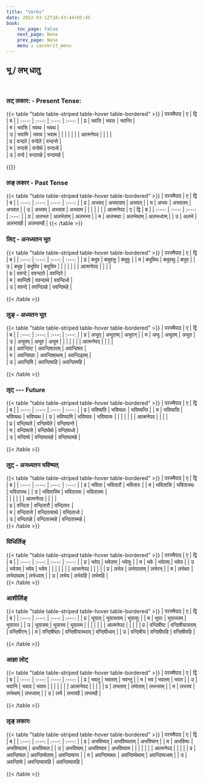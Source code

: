 ```yaml
---
title: "Verbs"
date: 2022-03-12T10:43:44+05:45
book:
    toc_page: false
    next_page: None
    prev_page: None
    menu : sanskrit_menu
---
```


## भू  / लभ्  धातु

<br/>

###  लट्  लकार:   - Present Tense:

{{< table "table  table-striped table-hover table-bordered" >}}
| परस्मैपाद | ए     | द्वि  | ब     |
| :---: | :---: | :---: | :---: |
|   प्र   | भवति  | भवतः  | भवन्ति |   
|   म   | भवसि  | भवथः | भवथ  |  
|   उ   | भवामि  | भवाव | भवाम  | 
|       |       |      |      |
| आत्मनेपद |      |       |      |  
|   प्र   | वन्दते   | वन्देते  | वन्दन्ते  |  
|   म   | वन्दसे   | वन्देथे  | वन्दध्वे  |  
|   उ   | वन्दे    | वन्दावहे | वन्दामहे |  

{{</table>}}


### लङ् लकार  - Past Tense 
{{< table "table  table-striped table-hover table-bordered" >}}
| परस्मैपाद | ए     | द्वि    | ब     |
| :---:   | :---: | :---:  | :---: |
| प्र      | अभवत्  | अभवताम् | अभवत्  |
| म       | अभवः  | अभवतम्  | अभवत  |
| उ       | अभवम्  | अभवाव  | अभवाम |
|       |       |      |       |
| आत्मनेपद | ए      | द्वि    | ब       |
| :---:  | :---:  | :---:  | :---:   |
| प्र     | अलभत   | अलभेताम् | अलभन्त   |
| म      | अलभथाः | अलभेथाम् | अलभध्वाम् |
| उ      | अलभे    | अलभावहै | अलभामहै  |
{{< /table  >}}

### लिट्  - अनध्यतन भूत
{{< table "table  table-striped table-hover table-bordered" >}}
| परस्मैपाद | ए     | द्वि    | ब     |
| :---:   | :---: | :---:  | :---: |
|  प्र       | बभूव   | बभूवतुः | बभूवुः  |
|  म       | बभूविथ | बभूवथुः | बभूव   |
|  उ       | बभूव   | बभूविव | बभूविम |
|       |       |      |      |
| आत्मनेपद |      |       |      |  
|   प्र   | ववन्दे   | ववन्दाते  | ववन्दिरे  |  
|   म   | ववन्दिषे   | ववन्दाथे  | ववन्दिध्वे  |  
|   उ   | ववन्दे    | ववन्दिवहे | ववन्दिमहे |  


{{< /table  >}}

### लुङ् - अध्यतन भूत
{{< table "table  table-striped table-hover table-bordered" >}}
| परस्मैपाद   | ए     | द्वि    | ब     |
| :---:   | :---: | :---:  | :---: |
|   प्र     | अभूत्  | अभूताम् | अभूवन् |
|   म     | अभूः  | अभूतम्  | अभूत  |
|   उ     | अभूवम् | अभूव   | अभूम  |
|       |       |      |      |
| आत्मनेपद |      |       |      |  
|   प्र   | अवन्दिष्ट   | अवन्दिषाताम्  | अवन्दिषत  |  
|   म   | अवन्दिष्ठाः   | अवन्दिषाथाम्  | अवन्दिढ्वम्  |  
|   उ   | अवन्दिषि    | अवन्दिष्वहि | अवन्दिष्महि |  


{{< /table  >}}


###  लृट् --- Future 
{{< table "table  table-striped table-hover table-bordered" >}}
| परस्मैपाद | ए        | द्वि      | ब     |
| :---:   | :---:  | :---:   | :---: |
|   प्र      | भविष्यति  | भविष्यतः | भविष्यन्ति |
|   म      | भविष्यसि  | भविष्यथः | भविष्यथ   |
|   उ      | भविष्यामि | भविष्यवः  | भविष्यामः |
|          |        |        |        |
| आत्मनेपद   |        |        |       |  
|   प्र   | वन्दिष्यते   | वन्दिष्येते  | वन्दिष्यन्ते  |  
|   म   | वन्दिष्यसे   | वन्दिष्येथे  | वन्दिष्यध्वे  |  
|   उ   | वन्दिष्ये    | वन्दिष्यावहे | वन्दिष्यामहे |  

{{< /table  >}}


###  लुट् - अनध्यतन  भविष्यत्
{{< table "table  table-striped table-hover table-bordered" >}}
| परस्मैपाद | ए        | द्वि    | ब     |
| :---: | :---:  | :---:   | :---:  |
|   प्र    | भविता    | भवितारौ  | भवितारः  |
|   म    | भवितासि  | भवितास्थः | भवितास्थ  |
|   उ    | भवितास्मि | भवितास्वः | भवितास्मः |	
|         |        |        |        |
| आत्मनेपद |      |       |      |  
|   प्र   | वन्दिता   | वन्दितारौ  | वन्दितारः  |  
|   म   | वन्दितासे   | वन्दितासाथे  | वन्दिताध्वे  |  
|   उ   | वन्दिताहे    | वन्दितास्वहे | वन्दितास्महे |  
{{< /table  >}}



###  विधिर्लिङ्
{{< table "table  table-striped table-hover table-bordered" >}}
| परस्मैपाद | ए     | द्वि     | ब      |
| :---:   | :---: | :---:   | :---:  |
|    प्र     | भवेत्   | भवेताम्   | भवेयुः   |
|    म     | भवेः   | भवेतम्    | भवेत    |
|    उ     | भवेयम्  | भवेव     | भवेम    |
|         |       |         |        |
| आत्मनेपद  |       |         |        |
|   प्र      | लभेत   | लभेयाताम् | लभेरन्   |
|   म      | लभेथाः | लभेयाथाम् | लभेध्वाम् |
|   उ      | लभेय   | लभेवहि   | लभेमहि  |	
{{< /table  >}}

### आशीर्लिङ्

{{< table "table  table-striped table-hover table-bordered" >}}
| परस्मैपाद | ए     | द्वि     | ब      |
| :---:   | :---: | :---:   | :---:  |
|   प्र      | भूयात्  | भूयास्ताम् | भूयासुः |
|   म      | भूयाः  | भूयास्तम्  | भूयास्त |
|   उ      | भूयासम् | भूयास्व   | भूयास्म |
|         |       |         |        |
| आत्मनेपद  |       |         |        |
|   प्र      | वन्दिषीष्ट   | वन्दिषीयास्ताम् | वन्दिषीरन्   |
|   म      | वन्दिषीष्ठाः | वन्दिषीयास्थाम् | वन्दिषीध्वम् |
|   उ      | वन्दिषीय   | वन्दिषीवहि   | वन्दिषीमहि  |	

{{< /table  >}}


### आज्ञा लोट् 

{{< table "table  table-striped table-hover table-bordered" >}}
| परस्मैपाद | ए     | द्वि     | ब      |
| :---:   | :---: | :---:   | :---:  |
|   प्र      | भवतु   | भवताम् | भवन्तु   |
|   म      | भव    | भवतम्  | भवत    |
|   उ      | भवानि | भवाव  | भवाम   |
|         |       |       |        |
| आत्मनेपद  |       |       |        |
|    प्र     | लभताम् | लभेताम् | लभन्ताम् |
|    म     | लभस्व  | लभेथाम् | लभध्वाम् |
|    उ     | लभै    | लभावहै | लभामहै  |

{{< /table  >}}


### लृङ् लकारः 

{{< table "table  table-striped table-hover table-bordered" >}}
| परस्मैपाद | ए     | द्वि        | ब        |
| :---:  | :---: | :---:    | :---:    |
|   प्र    | अभविष्यत् | अभविष्यताम्  | अभविष्यन्  |
|   म    | अभविष्यः  | अभविष्यतम्  | अभविष्यत  |
|   उ    | अभविष्यम्  | अभविष्याव   | अभविष्याम |
|        |         |          |        |
| आत्मनेपद  |         |           |        |
|    प्र    | अवन्दिष्यत  | अवन्दिष्येताम्  | अवन्दिष्यन्त   |
|    म    | अवन्दिष्यथाः | अवन्दिष्येथाम्  | अवन्दिष्यध्वम्  |
|    उ    | अवन्दिष्ये   | अवन्दिष्यावहि  | अवन्दिष्यावहि  |

{{< /table  >}}

